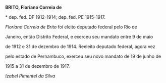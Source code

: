 **BRITO, Floriano Correia de**



\* dep. fed. DF 1912-1914; dep. fed. PE 1915-1917.



*Floriano Correia de Brito* foi eleito deputado federal pelo Rio de

Janeiro, então Distrito Federal, e exerceu seu mandato entre 9 de maio

de 1912 e 31 de dezembro de 1914. Reeleito deputado federal, agora vez

pelo estado de Pernambuco, exerceu seu novo mandato de 19 de junho de

1915 a 31 de dezembro de 1917.



*Izabel Pimentel da Silva*



